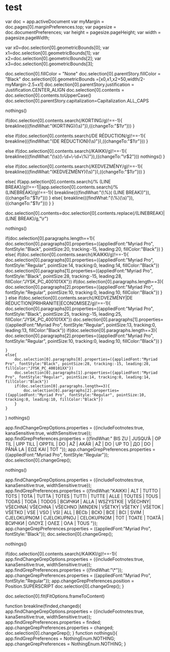 # test
var doc = app.activeDocument
var myMargin = doc.pages[0].marginPreferences.top; 
var pagesize = doc.documentPreferences; 
var height = pagesize.pageHeight; 
var width = pagesize.pageWidth;

var x0=doc.selection[0].geometricBounds[0];
var x1=doc.selection[0].geometricBounds[1];
var x2=doc.selection[0].geometricBounds[2];
var x3=doc.selection[0].geometricBounds[3];

doc.selection[0].fillColor = "None"
doc.selection[0].parentStory.fillColor = "Black"
doc.selection[0].geometricBounds =[x0,x1,x2+50,width/2-myMargin-2.5+x1]
doc.selection[0].parentStory.justification = Justification.CENTER_ALIGN
doc.selection[0].contents = doc.selection[0].contents.toUpperCase()
doc.selection[0].parentStory.capitalization=Capitalization.ALL_CAPS

nothings()

if(doc.selection[0].contents.search(/KORTING/g)!==-1){
    breakline(({findWhat:"(KORTING)(\\s)"}),({changeTo:"$1\\r"}))
}

else if(doc.selection[0].contents.search(/DE RÉDUCTION/g)!==-1){
    breakline(({findWhat:"(DE RÉDUCTION)(\\s)"}),({changeTo:"$1\\r"}))
}

else if(doc.selection[0].contents.search(/KAIKKI/g)!==-1){
    breakline(({findWhat:"(\\s)(\\-\\d+\\-\\d+\\%)"}),({changeTo:"\\r$2"}))
    nothings()
}

else if(doc.selection[0].contents.search(/KEDVEZMÉNY/g)!==-1){
    breakline(({findWhat:"(KEDVEZMÉNY)(\\s)"}),({changeTo:"$1\\r"}))
}

else{
    if(app.selection[0].contents.search(/\% \(LINE BREAK\)/g)!==-1||app.selection[0].contents.search(/\% \(LINEBREAK\)/g)!==-1){
        breakline(({findWhat:"(\\%)( \(LINE BREAK\))"}),({changeTo:"$1\\r"}))
    }
    else{
        breakline(({findWhat:"(\\%)(\\s)"}),({changeTo:"$1\\r"}))
    }
}

doc.selection[0].contents=doc.selection[0].contents.replace(/\(LINEBREAK\)|\(LINE BREAK\)/g,"\r")

nothings()

if(doc.selection[0].paragraphs.length==1){
    doc.selection[0].paragraphs[0].properties=({appliedFont:"Myriad Pro", fontStyle:"Black", pointSize:20, tracking:-15, leading:20, fillColor:"Black"})
}
else{
    if(doc.selection[0].contents.search(/KAIKKI/g)!==-1){
        doc.selection[0].paragraphs[0].properties=({appliedFont:"Myriad Pro", fontStyle:"Regular", pointSize:14, tracking:0, leading:14, fillColor:"Black"})
        doc.selection[0].paragraphs[1].properties=({appliedFont:"Myriad Pro", fontStyle:"Black", pointSize:28, tracking:-15, leading:28, fillColor:"JYSK_PC_400101XX"})
        if(doc.selection[0].paragraphs.length==3){
            doc.selection[0].paragraphs[2].properties=({appliedFont:"Myriad Pro", fontStyle:"Regular", pointSize:10, tracking:0, leading:10, fillColor:"Black"})
        }
    }
    else if(doc.selection[0].contents.search(/KEDVEZMÉNY|DE RÉDUCTION|PRIHRANITE|ÉCONOMISEZ/g)!==-1){
        doc.selection[0].paragraphs[0].properties=({appliedFont:"Myriad Pro", fontStyle:"Black", pointSize:25, tracking:-15, leading:25, fillColor:"JYSK_PC_400101XX"})
        doc.selection[0].paragraphs[1].properties=({appliedFont:"Myriad Pro", fontStyle:"Regular", pointSize:13, tracking:0, leading:13, fillColor:"Black"})
        if(doc.selection[0].paragraphs.length==3){
            doc.selection[0].paragraphs[2].properties=({appliedFont:"Myriad Pro", fontStyle:"Regular", pointSize:10, tracking:0, leading:10, fillColor:"Black"})
        }

    }
    else{
        doc.selection[0].paragraphs[0].properties=({appliedFont:"Myriad Pro", fontStyle:"Black", pointSize:28, tracking:-15, leading:28, fillColor:"JYSK_PC_400101XX"})
        doc.selection[0].paragraphs[1].properties=({appliedFont:"Myriad Pro", fontStyle:"Regular", pointSize:14, tracking:0, leading:14, fillColor:"Black"})
        if(doc.selection[0].paragraphs.length==3){
            doc.selection[0].paragraphs[2].properties=({appliedFont:"Myriad Pro", fontStyle:"Regular", pointSize:10, tracking:0, leading:10, fillColor:"Black"})
        }
    }
}
nothings()

app.findChangeGrepOptions.properties = ({includeFootnotes:true, kanaSensitive:true, widthSensitive:true});
app.findGrepPreferences.properties = ({findWhat:" BIS ZU | JUSQU’À | OP TIL | UPP TILL | OPPTIL | DO | AŽ | AKÁR | AŽ | DO | UP TO | ДО | DO | PÂNĂ LA | ΕΩΣ ΚΑΙ | TOT "});
app.changeGrepPreferences.properties = ({appliedFont:"Myriad Pro", fontStyle:"Regular"});
doc.selection[0].changeGrep();

nothings()

app.findChangeGrepOptions.properties = ({includeFootnotes:true, kanaSensitive:true, widthSensitive:true});
app.findGrepPreferences.properties = ({findWhat:"KAIKKI | ALT | TUTTO | TOTS | TOTA | TUTTA | TOTES | TUTTI | TUTTE | ALLE | TOUTES | TOUS | TODAS | TODA | TODOS | ВСИЧКИ | ALLA | WSZYSTKIE | VŠECHNY| VŠECHNA| VŠECHNA | VŠECHNO |MINDEN | VŠETKY| VŠETKY | VŠETOK | VŠETKO | VSE | VSO | VSI | ALL | BECb | ВСЮ | ВСЕ | ВСІ | SVIM | CJELOKUPNOM | CJELOKUPNOJ | CELOKUPNOM | TOT | TOATE | TOATĂ | ВСИЧКИ | ΟΛΟΥΣ | ΟΛΕΣ | ΟΛΑ | TOUS "});
app.changeGrepPreferences.properties = ({appliedFont:"Myriad Pro", fontStyle:"Black"});
doc.selection[0].changeGrep();

nothings()

if(doc.selection[0].contents.search(/KAIKKI/g)!==-1){
    app.findChangeGrepOptions.properties = ({includeFootnotes:true, kanaSensitive:true, widthSensitive:true});
    app.findGrepPreferences.properties = ({findWhat:"\\*"});
    app.changeGrepPreferences.properties = ({appliedFont:"Myriad Pro", fontStyle:"Regular"});
    app.changeGrepPreferences.position = Position.SUPERSCRIPT
    doc.selection[0].changeGrep();
}

doc.selection[0].fit(FitOptions.frameToContent)

function breakline(finded,changed){
    app.findChangeGrepOptions.properties = ({includeFootnotes:true, kanaSensitive:true, widthSensitive:true});
    app.findGrepPreferences.properties = finded;
    app.changeGrepPreferences.properties = changed;
    doc.selection[0].changeGrep();
}
function nothings(){
    app.findGrepPreferences = NothingEnum.NOTHING;
    app.changeGrepPreferences = NothingEnum.NOTHING;
}
